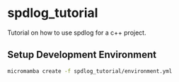 # spdlog_tutorial
Tutorial on how to use spdlog for a c++ project.

## Setup Development Environment

```bash
micromamba create -f spdlog_tutorial/environment.yml
```

